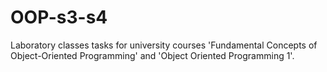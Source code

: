 # OOP-s3-s4
Laboratory classes tasks for university courses 'Fundamental Concepts of Object-Oriented Programming' and 'Object Oriented Programming 1'.
